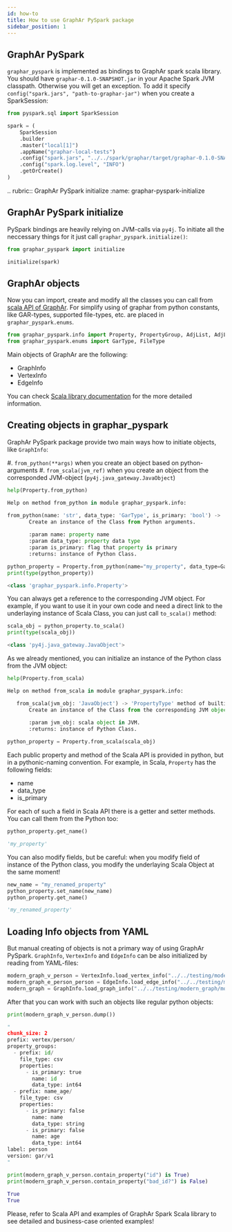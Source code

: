 ```yaml
---
id: how-to
title: How to use GraphAr PySpark package
sidebar_position: 1
---
```



## GraphAr PySpark

``graphar_pyspark`` is implemented as bindings to GraphAr spark scala
library. You should have ``graphar-0.1.0-SNAPSHOT.jar`` in your
Apache Spark JVM classpath. Otherwise you will get an exception. To
add it specify ``config("spark.jars", "path-to-graphar-jar")`` when
you create a SparkSession:

```python
from pyspark.sql import SparkSession

spark = (
    SparkSession
    .builder
    .master("local[1]")
    .appName("graphar-local-tests")
    .config("spark.jars", "../../spark/graphar/target/graphar-0.1.0-SNAPSHOT.jar")
    .config("spark.log.level", "INFO")
    .getOrCreate()
)
```


   .. rubric:: GraphAr PySpark initialize
      :name: graphar-pyspark-initialize

## GraphAr PySpark initialize

PySpark bindings are heavily relying on JVM-calls via ``py4j``. To
initiate all the neccessary things for it just call
``graphar_pyspark.initialize()``:

```python
from graphar_pyspark import initialize

initialize(spark)
```

## GraphAr objects

Now you can import, create and modify all the classes you can
call from [scala API of GraphAr](https://graphar.apache.org/docs/libraries/spark).
For simplify using of graphar from python constants, like GAR-types,
supported file-types, etc. are placed in ``graphar_pyspark.enums``.

```python
from graphar_pyspark.info import Property, PropertyGroup, AdjList, AdjListType, VertexInfo, EdgeInfo, GraphInfo
from graphar_pyspark.enums import GarType, FileType
```

Main objects of GraphAr are the following:

-  GraphInfo
-  VertexInfo
-  EdgeInfo

You can check [Scala library documentation](https://graphar.apache.org/docs/spark#information-classes)
for the more detailed information.


##  Creating objects in graphar_pyspark

GraphAr PySpark package provide two main ways how to initiate
objects, like ``GraphInfo``:

#. ``from_python(**args)`` when you create an object based on
   python-arguments
#. ``from_scala(jvm_ref)`` when you create an object from the
   corresponded JVM-object (``py4j.java_gateway.JavaObject``)


```python
help(Property.from_python)

Help on method from_python in module graphar_pyspark.info:

from_python(name: 'str', data_type: 'GarType', is_primary: 'bool') -> 'PropertyType' method of builtins.type instance
       Create an instance of the Class from Python arguments.
       
       :param name: property name
       :param data_type: property data type
       :param is_primary: flag that property is primary
       :returns: instance of Python Class.
```

```python
python_property = Property.from_python(name="my_property", data_type=GarType.INT64, is_primary=False)
print(type(python_property))

<class 'graphar_pyspark.info.Property'>
```

You can always get a reference to the corresponding JVM object. For
example, if you want to use it in your own code and need a direct link
to the underlaying instance of Scala Class, you can just call
``to_scala()`` method:

```python
scala_obj = python_property.to_scala()
print(type(scala_obj))

<class 'py4j.java_gateway.JavaObject'>
```

As we already mentioned, you can initialize an instance of the Python
class from the JVM object:

```python
help(Property.from_scala)

Help on method from_scala in module graphar_pyspark.info:

   from_scala(jvm_obj: 'JavaObject') -> 'PropertyType' method of builtins.type instance
       Create an instance of the Class from the corresponding JVM object.
       
       :param jvm_obj: scala object in JVM.
       :returns: instance of Python Class.
```

```python
python_property = Property.from_scala(scala_obj)
```

Each public property and method of the Scala API is provided in
python, but in a pythonic-naming convention. For example, in Scala,
``Property`` has the following fields:

-  name
-  data_type
-  is_primary

For each of such a field in Scala API there is a getter and setter
methods. You can call them from the Python too:

```python
python_property.get_name()

'my_property'
```

You can also modify fields, but be careful: when you modify field of
instance of the Python class, you modify the underlaying Scala Object
at the same moment!

```python
new_name = "my_renamed_property"
python_property.set_name(new_name)
python_property.get_name()

'my_renamed_property'
```

## Loading Info objects from YAML

But manual creating of objects is not a primary way of using GraphAr
PySpark. ``GraphInfo``, ``VertexInfo`` and ``EdgeInfo`` can be also
initialized by reading from YAML-files:

```python
modern_graph_v_person = VertexInfo.load_vertex_info("../../testing/modern_graph/person.vertex.yml")
modern_graph_e_person_person = EdgeInfo.load_edge_info("../../testing/modern_graph/person_knows_person.edge.yml")
modern_graph = GraphInfo.load_graph_info("../../testing/modern_graph/modern_graph.graph.yml")
```

After that you can work with such an objects like regular python
objects:


```python
print(modern_graph_v_person.dump())

"
chunk_size: 2
prefix: vertex/person/
property_groups:
  - prefix: id/
    file_type: csv
    properties:
      - is_primary: true
        name: id
        data_type: int64
  - prefix: name_age/
    file_type: csv
    properties:
      - is_primary: false
        name: name
        data_type: string
      - is_primary: false
        name: age
        data_type: int64
label: person
version: gar/v1
"      
```
            
```python
print(modern_graph_v_person.contain_property("id") is True)
print(modern_graph_v_person.contain_property("bad_id?") is False)
            
True
True
```
            
Please, refer to Scala API and examples of GraphAr Spark Scala
library to see detailed and business-case oriented examples!
